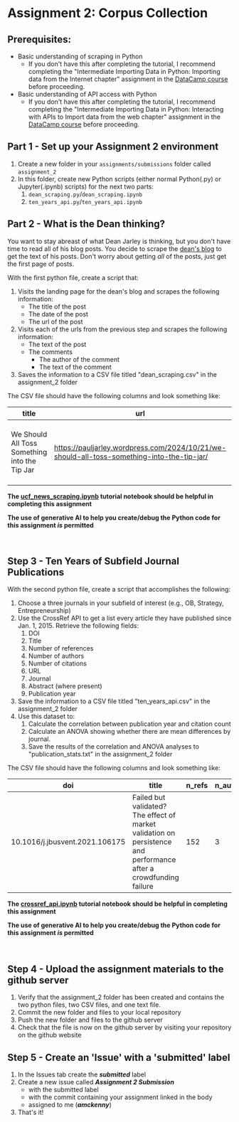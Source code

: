 # Assignment 2: Corpus Collection

## Prerequisites:
 - Basic understanding of scraping in Python
   - If you don't have this after completing the tutorial, I recommend completing the "Intermediate Importing Data in Python: Importing data from the Internet chapter" assignment in the [DataCamp course](https://app.datacamp.com/groups/man-7916-text-analysis-methods/dashboard) before proceeding.
 - Basic understanding of API access with Python
   - If you don't have this after completing the tutorial, I recommend completing the "Intermediate Importing Data in Python: Interacting with APIs to Import data from the web chapter" assignment in the [DataCamp course](https://app.datacamp.com/groups/man-7916-text-analysis-methods/dashboard) before proceeding.

## Part 1 - Set up your Assignment 2 environment

1. Create a new folder in your `assignments/submissions` folder called `assignment_2`
2. In this folder, create new Python scripts (either normal Python(.py) or Jupyter(.ipynb) scripts) for the next two parts:
   1. `dean_scraping.py`/`dean_scraping.ipynb`
   2. `ten_years_api.py`/`ten_years_api.ipynb`

## Part 2 - What is the Dean thinking?

You want to stay abreast of what Dean Jarley is thinking, but you don't have time to read all of his blog posts. You decide to scrape the [dean's blog](https://pauljarley.wordpress.com/) to get the text of his posts. Don't worry about getting *all* of the posts, just get the first page of posts.

With the first python file, create a script that:

1. Visits the landing page for the dean's blog and scrapes the following information:
    * The title of the post
    * The date of the post
    * The url of the post
2. Visits each of the urls from the previous step and scrapes the following information:
    * The text of the post
    * The comments
      * The author of the comment
      * The text of the comment
3. Saves the information to a CSV file titled "dean_scraping.csv" in the assignment_2 folder

The CSV file should have the following columns and look something like:

| title | url | entry_date | post_text | comments |
| --- | --- | --- | --- | --- |
| We Should All Toss Something into the Tip Jar | https://pauljarley.wordpress.com/2024/10/21/we-should-all-toss-something-into-the-tip-jar/ | 2024-10-21T03:04:00-04:00 | "This is the text of the post" | Commenter 1: Their Comment \n Commenter 2: Their Comment |

**The [ucf_news_scraping.ipynb](../../../tutorials/ucf_news_scraping.ipynb) tutorial notebook should be helpful in completing this assignment**

**The use of generative AI to help you create/debug the Python code for this assignment *is* permitted**

<br>

## Step 3 - Ten Years of Subfield Journal Publications

With the second python file, create a script that accomplishes the following:

1. Choose a three journals in your subfield of interest (e.g., OB, Strategy, Entrepreneurship)
2. Use the CrossRef API to get a list every article they have published since Jan. 1, 2015. Retrieve the following fields:
   1. DOI
   2. Title
   3. Number of references
   4. Number of authors
   5. Number of citations
   6. URL
   7. Journal
   8. Abstract (where present)
   9. Publication year
3. Save the information to a CSV file titled "ten_years_api.csv" in the assignment_2 folder
4. Use this dataset to:
   1. Calculate the correlation between publication year and citation count
   2. Calculate an ANOVA showing whether there are mean differences by journal.
   3. Save the results of the correlation and ANOVA analyses to "publication_stats.txt" in the assignment_2 folder

The CSV file should have the following columns and look something like:

| doi | title | n_refs | n_authors | n_cites | url | journal | abstract | pub_year |
| --- | --- | --- | --- | --- | --- | --- | --- | --- |
| 10.1016/j.jbusvent.2021.106175 | Failed but validated? The effect of market validation on persistence and performance after a crowdfunding failure | 152 | 3 | 17 | http://dx.doi.org/10.1016/j.jbusvent.2021.106175 | Journal of Business Venturing | (abstract text) | 2022 |

**The [crossref_api.ipynb](../../../tutorials/crossref_api.ipynb) tutorial notebook should be helpful in completing this assignment**

**The use of generative AI to help you create/debug the Python code for this assignment *is* permitted**

<br>

## Step 4 - Upload the assignment materials to the github server

1. Verify that the assignment_2 folder has been created and contains the two python files, two CSV files, and one text file.
2. Commit the new folder and files to your local repository
3. Push the new folder and files to the github server
4. Check that the file is now on the github server by visiting your repository on the github website

## Step 5 - Create an 'Issue' with a 'submitted' label

1. In the Issues tab create the ***submitted*** label
2. Create a new issue called ***Assignment 2 Submission***
    * with the submitted label
    * with the commit containing your assignment linked in the body
    * assigned to me (***amckenny***)
3. That's it!
